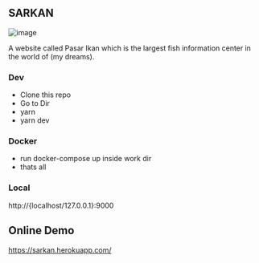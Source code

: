 ## SARKAN
![image](https://user-images.githubusercontent.com/37952353/89112396-3355ea80-d48c-11ea-86f8-5d68ec24377d.png)

A website called Pasar Ikan which is the largest fish information center in the world of (my dreams).

### Dev
- Clone this repo
- Go to Dir
- yarn
- yarn dev

### Docker
- run docker-compose up inside work dir
- thats all

### Local
http://{localhost/127.0.0.1}:9000

## Online Demo
https://sarkan.herokuapp.com/

